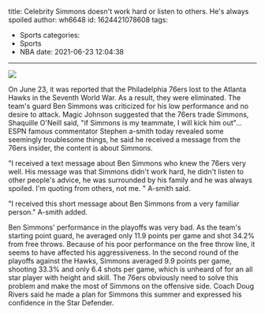 title: Celebrity  Simmons doesn't work hard or listen to others. He's always spoiled
author: wh6648
id: 1624421078608
tags: 
- Sports
categories: 
- Sports
- NBA
date: 2021-06-23 12:04:38
---
![](https://p9.itc.cn/q_70/images01/20210623/81ef0d43c06643eebf07ba0dc53fe8dc.jpeg)


On June 23, it was reported that the Philadelphia 76ers lost to the Atlanta Hawks in the Seventh World War. As a result, they were eliminated. The team's guard Ben Simmons was criticized for his low performance and no desire to attack. Magic Johnson suggested that the 76ers trade Simmons, Shaquille O'Neill said, "if Simmons is my teammate, I will kick him out"... ESPN famous commentator Stephen a-smith today revealed some seemingly troublesome things, he said he received a message from the 76ers insider, the content is about Simmons.

"I received a text message about Ben Simmons who knew the 76ers very well. His message was that Simmons didn't work hard, he didn't listen to other people's advice, he was surrounded by his family and he was always spoiled. I'm quoting from others, not me. " A-smith said.

"I received this short message about Ben Simmons from a very familiar person." A-smith added.

Ben Simmons' performance in the playoffs was very bad. As the team's starting point guard, he averaged only 11.9 points per game and shot 34.2% from free throws. Because of his poor performance on the free throw line, it seems to have affected his aggressiveness. In the second round of the playoffs against the Hawks, Simmons averaged 9.9 points per game, shooting 33.3% and only 6.4 shots per game, which is unheard of for an all star player with height and skill. The 76ers obviously need to solve this problem and make the most of Simmons on the offensive side. Coach Doug Rivers said he made a plan for Simmons this summer and expressed his confidence in the Star Defender.

